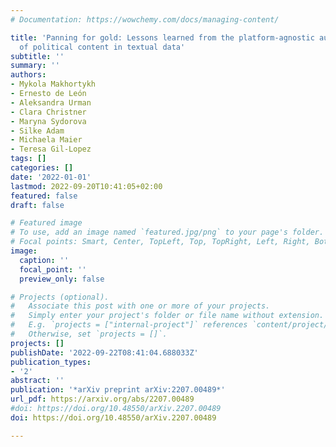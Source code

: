 ```yaml
---
# Documentation: https://wowchemy.com/docs/managing-content/

title: 'Panning for gold: Lessons learned from the platform-agnostic automated detection
  of political content in textual data'
subtitle: ''
summary: ''
authors:
- Mykola Makhortykh
- Ernesto de León
- Aleksandra Urman
- Clara Christner
- Maryna Sydorova
- Silke Adam
- Michaela Maier
- Teresa Gil-Lopez
tags: []
categories: []
date: '2022-01-01'
lastmod: 2022-09-20T10:41:05+02:00
featured: false
draft: false

# Featured image
# To use, add an image named `featured.jpg/png` to your page's folder.
# Focal points: Smart, Center, TopLeft, Top, TopRight, Left, Right, BottomLeft, Bottom, BottomRight.
image:
  caption: ''
  focal_point: ''
  preview_only: false

# Projects (optional).
#   Associate this post with one or more of your projects.
#   Simply enter your project's folder or file name without extension.
#   E.g. `projects = ["internal-project"]` references `content/project/deep-learning/index.md`.
#   Otherwise, set `projects = []`.
projects: []
publishDate: '2022-09-22T08:41:04.688033Z'
publication_types:
- '2'
abstract: ''
publication: '*arXiv preprint arXiv:2207.00489*'
url_pdf: https://arxiv.org/abs/2207.00489
#doi: https://doi.org/10.48550/arXiv.2207.00489
doi: https://doi.org/10.48550/arXiv.2207.00489

---
```

